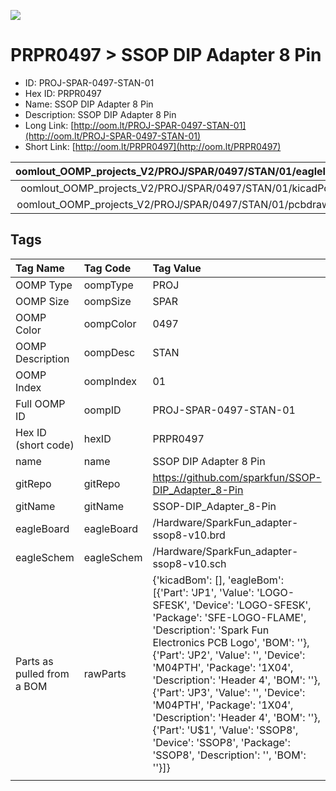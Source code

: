 


  
![][im]
# PRPR0497 > SSOP DIP Adapter 8 Pin

- ID: PROJ-SPAR-0497-STAN-01
- Hex ID: PRPR0497
- Name: SSOP DIP Adapter 8 Pin
- Description: SSOP DIP Adapter 8 Pin
- Long Link: [http://oom.lt/PROJ-SPAR-0497-STAN-01](http://oom.lt/PROJ-SPAR-0497-STAN-01)
- Short Link: [http://oom.lt/PRPR0497](http://oom.lt/PRPR0497)
  

|oomlout_OOMP_projects_V2/PROJ/SPAR/0497/STAN/01/eagleImage.png|oomlout_OOMP_projects_V2/PROJ/SPAR/0497/STAN/01/eagleSchemImage.png|oomlout_OOMP_projects_V2/PROJ/SPAR/0497/STAN/01/kicadPcb3dFront.png|oomlout_OOMP_projects_V2/PROJ/SPAR/0497/STAN/01/kicadPcb3dBack.png|
| :---: | :---: | :---: | :---: |
|oomlout_OOMP_projects_V2/PROJ/SPAR/0497/STAN/01/kicadPcb3d.png|oomlout_OOMP_projects_V2/PROJ/SPAR/0497/STAN/01/bomBack.png|oomlout_OOMP_projects_V2/PROJ/SPAR/0497/STAN/01/bomFront.png|oomlout_OOMP_projects_V2/PROJ/SPAR/0497/STAN/01/pcbdraw.svg|
|oomlout_OOMP_projects_V2/PROJ/SPAR/0497/STAN/01/pcbdrawBack.svg||||

## Tags
  

|Tag Name|Tag Code|Tag Value|
| :--- | :--- | :--- |
|OOMP Type|oompType|PROJ|
|OOMP Size|oompSize|SPAR|
|OOMP Color|oompColor|0497|
|OOMP Description|oompDesc|STAN|
|OOMP Index|oompIndex|01|
|Full OOMP ID|oompID|PROJ-SPAR-0497-STAN-01|
|Hex ID (short code)|hexID|PRPR0497|
|name|name|SSOP DIP Adapter 8 Pin|
|gitRepo|gitRepo|https://github.com/sparkfun/SSOP-DIP_Adapter_8-Pin|
|gitName|gitName|SSOP-DIP_Adapter_8-Pin|
|eagleBoard|eagleBoard|/Hardware/SparkFun_adapter-ssop8-v10.brd|
|eagleSchem|eagleSchem|/Hardware/SparkFun_adapter-ssop8-v10.sch|
|Parts as pulled from a BOM|rawParts|{'kicadBom': [], 'eagleBom': [{'Part': 'JP1', 'Value': 'LOGO-SFESK', 'Device': 'LOGO-SFESK', 'Package': 'SFE-LOGO-FLAME', 'Description': 'Spark Fun Electronics PCB Logo', 'BOM': ''}, {'Part': 'JP2', 'Value': '', 'Device': 'M04PTH', 'Package': '1X04', 'Description': 'Header 4', 'BOM': ''}, {'Part': 'JP3', 'Value': '', 'Device': 'M04PTH', 'Package': '1X04', 'Description': 'Header 4', 'BOM': ''}, {'Part': 'U$1', 'Value': 'SSOP8', 'Device': 'SSOP8', 'Package': 'SSOP8', 'Description': '', 'BOM': ''}]}|
||||



[im]: PROJ/SPAR/0497/STAN/01/kicadPcb3d_450.png
